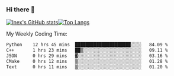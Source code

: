 ### Hi there 👋
[![lnex's GitHub stats](https://github-readme-stats.vercel.app/api?username=lnexenl&count_private=true&show_icons=true)](https://github.com/anuraghazra/github-readme-stats)[![Top Langs](https://github-readme-stats.vercel.app/api/top-langs/?username=lnexenl&layout=compact&langs_count=8&exclude_repo=32-bit-MIPS-CPU)](https://github.com/anuraghazra/github-readme-stats)

My Weekly Coding Time:
<!--START_SECTION:waka-->

```txt
Python    12 hrs 45 mins  █████████████████████░░░░   84.09 %
C++       1 hrs 23 mins   ██▒░░░░░░░░░░░░░░░░░░░░░░   09.11 %
JSON      0 hrs 29 mins   ▓░░░░░░░░░░░░░░░░░░░░░░░░   03.16 %
CMake     0 hrs 12 mins   ▒░░░░░░░░░░░░░░░░░░░░░░░░   01.28 %
Text      0 hrs 11 mins   ▒░░░░░░░░░░░░░░░░░░░░░░░░   01.20 %
```

<!--END_SECTION:waka-->
